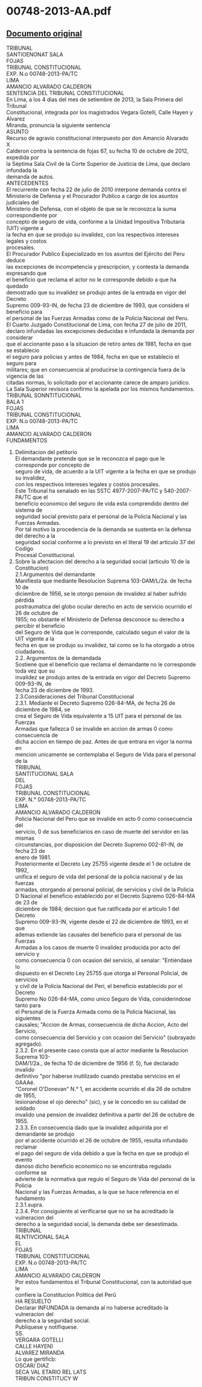 
00748-2013-AA.pdf
=================
  
[Documento original](https://tc.gob.pe/jurisprudencia/2013/00748-2013-AA.pdf)  
---  
TRIBUNAL  
SANTIOENONAT SALA  
FOJAS  
TRIBUNAL CONSTITUCIONAL  
EXP. N.o 00748-2013-PA/TC  
LIMA  
AMANCIO ALVARADO CALDERON  
SENTENCIA DEL TRIBUNAL CONSTITUCIONAL  
En Lima, a los 4 dias del mes de setiembre de 2013, la Sala Primera del Tribunal  
Constitucional, integrada por los magistrados Vegara Gotelli, Calle Hayen y Alvarez  
Miranda, pronuncia la siguiente sentencia  
ASUNTO  
Recurso de agravio constitucional interpuesto por don Amancio Alvarado  
X  
Calderon contra la sentencia de fojas 67, su fecha 10 de octubre de 2012, expedida por  
la Séptima Sala Civil de la Corte Superior de Justicia de Lima, que declaro infundada la  
demanda de autos.  
ANTECEDENTES  
El recurrente con fecha 22 de julio de 2010 interpone demanda contra el  
Ministerio de Defensa y el Procurador Publico a cargo de los asuntos judiciales del  
Ministerio de Defensa, con el objeto de que se le reconozca la suma correspondiente por  
concepto de seguro de vida, conforme a la Unidad Impositiva Tributaria (UIT) vigente a  
la fecha en que se produjo su invalidez, con los respectivos intereses legales y costos  
procesales.  
El Procurador Publico Especializado en los asuntos del Ejército del Peru deduce  
las excepciones de incompetencia y prescripcion, y contesta la demanda expresando que  
el beneficio que reclama el actor no le corresponde debido a que ha quedado  
demostrado que su invalidez se produjo antes de la entrada en vigor del Decreto  
Supremo 009-93-IN, de fecha 23 de diciembre de 1993, que considera el beneficio para  
el personal de las Fuerzas Armadas como de la Policia Nacional del Peru.  
El Cuarto Juzgado Constitucional de Lima, con fecha 27 de julio de 2011,  
declaro infundadas las excepciones deducidas e infundada la demanda por considerar  
que el accionante paso a la situacion de retiro antes de 1981, fecha en que se establecio  
el seguro para policias y antes de 1984, fecha en que se establecio el seguro para  
militares; que en consecuencia al producirse la contingencia fuera de la vigencia de las  
citadas normas, lo solicitado por el accionante carece de amparo juridico.  
La Sala Superior revisora confirmo la apelada por los mismos fundamentos.  
TRIBUNAL SONNTITUCIONAL  
BALA 1  
FOJAS  
TRIBUNAL CONSTITUCIONAL  
EXP. N.o 00748-2013-PA/TC  
LIMA  
AMANCIO ALVARADO CALDERON  
FUNDAMENTOS  
1. Delimitacion del petitorio  
El demandante pretende que se le reconozca el pago que le corresponde por concepto de  
seguro de vida, de acuerdo a la UIT vigente a la fecha en que se produjo su invalidez,  
con los respectivos intereses legales y costos procesales.  
Este Tribunal ha senalado en las SSTC 4977-2007-PA/TC y 540-2007-PA/TC que el  
beneficio economico del seguro de vida esta comprendido dentro del sistema de  
seguridad social previsto para el personal de la Policia Nacional y las Fuerzas Armadas.  
Por tal motivo la procedencia de la demanda se sustenta en la defensa del derecho a la  
seguridad social conforme a lo previsto en el literal 19 del articulo 37 del Codigo  
Procesal Constitucional.  
2. Sobre la afectacion del derecho a la seguridad social (articulo 10 de la  
Constitucion)  
2.1.Argumentos del demandante  
Manifiesta que mediante Resolucion Suprema 103-DAM/L/2a. de fecha 10 de  
diciembre de 1956, se le otorgo pension de invalidez al haber sufrido pérdida  
postraumatica del globo ocular derecho en acto de servicio ocurrido el 26 de octubre de  
1955; no obstante el Ministerio de Defensa desconoce su derecho a percibir el beneficio  
del Seguro de Vida que le corresponde, calculado segun el valor de la UIT vigente a la  
fecha en que se produjo su invalidez, tal como se lo ha otorgado a otros ciudadanos.  
2.2. Argumentos de la demandada  
Sostiene que el beneficio que reclama el demandante no le corresponde toda vez que su  
invalidez se produjo antes de la entrada en vigor del Decreto Supremo 009-93-IN, de  
fecha 23 de diciembre de 1993.  
2.3.Consideraciones del Tribunal Constitucional  
2.3.1. Mediante el Decreto Supremo 026-84-MA, de fecha 26 de diciembre de 1984, se  
crea el Seguro de Vida equivalente a 15 UIT para el personal de las Fuerzas  
Armadas que fallezca 0 se invalide en accion de armas 0 como consecuencia de  
dicha accion en tiempo de paz. Antes de que entrara en vigor la norma en  
mencion unicamente se contemplaba el Seguro de Vida para el personal de la  
TRIBUNAL  
SANTITUCIONAL SALA  
DEL  
FOJAS  
TRIBUNAL CONSTITUCIONAL  
EXP. N.° 00748-2013-PA/TC  
LIMA  
AMANCIO ALVARADO CALDERON  
Policia Nacional del Peru que se invalide en acto 0 como consecuencia del  
servicio, 0 de sus beneficiarios en caso de muerte del servidor en las mismas  
circunstancias, por disposicion del Decreto Supremo 002-81-IN, de fecha 23 de  
enero de 1981.  
Posteriormente el Decreto Ley 25755 vigente desde el 1 de octubre de 1992,  
unifica el seguro de vida del personal de la policia nacional y de las fuerzas  
armadas, otorgando al personal policial, de servicios y civil de la Policia  
D Nacional el beneficio establecido por el Decreto Supremo 026-84-MA de 23 de  
diciembre de 1984; decision que fue ratificada por el articulo 1 del Decreto  
Supremo 009-93-IN, vigente desde el 22 de diciembre de 1993, en el que  
ademas extiende las causales del beneficio para el personal de las Fuerzas  
Armadas a los casos de muerte 0 invalidez producida por acto del servicio y  
como consecuencia 0 con ocasion del servicio, al senalar: "Entiéndase lo  
dispuesto en el Decreto Ley 25755 que otorga al Personal Policial, de servicios  
y civil de la Policia Nacional del Peri, el beneficio establecido por el Decreto  
Supremo No 026-84-MA, como unico Seguro de Vida, considerindose tanto para  
el Personal de la Fuerza Armada como de la Policia Nacional, las siguientes  
causales; "Accion de Armas, consecuencia de dicha Accion, Acto del Servicio,  
como consecuencia del Servicio y con ocasion del Servicio" (subrayado  
agregado).  
2.3.2. En el presente caso consta que al actor mediante la Resolucion Suprema 103-  
DAM/1/2a., de fecha 10 de diciembre de 1956 (f. 5), fue declarado invalido  
definitivo "por haberse inutilizado cuando prestaba servicios en el GAAAé.  
"Coronel O'Donevan" N.° 1, en accidente ocurrido el dia 26 de octubre de 1955,  
lesionandose el ojo derecho" (sic), y se le concedio en su calidad de soldado  
invalido una pension de invalidez definitiva a partir del 26 de octubre de 1955.  
2.3.3. En consecuencia dado que la invalidez adquirida por el demandante se produjo  
por el accidente ocurrido el 26 de octubre de 1955, resulta infundado reclamar  
el pago del seguro de vida debido a que la fecha en que se produjo el evento  
danoso dicho beneficio economico no se encontraba regulado conforme se  
advierte de la normativa que regulo el Seguro de Vida del personal de la Policia  
Nacional y las Fuerzas Armadas, a la que se hace referencia en el fundamento  
2.3.1.supra.  
2.3.4. Por consiguiente al verificarse que no se ha acreditado la vulneracion del  
derecho a la seguridad social, la demanda debe ser desestimada.  
TRIBUNAL  
RLNTIVCIONAL SALA  
EL  
FOJAS  
TRIBUNAL CONSTITUCIONAL  
EXP. N.o 00748-2013-PA/TC  
LIMA  
AMANCIO ALVARADO CALDERON  
Por estos fundamentos el Tribunal Constitucional, con la autoridad que le  
confiere la Constitucion Politica del Perû  
HA RESUELTO  
Declarar INFUNDADA la demanda al no haberse acreditado la vulneracion del  
derecho a la seguridad social.  
Publiquese y notifiquese.  
SS.  
VERGARA GOTELLI  
CALLE HAYEN)  
ALVAREZ MIRANDA  
Lo que gertificb:  
OSCAR/ DIAZ  
SECA VAL ETARIO REL LATS  
TRIBUN CONSTITUCY W